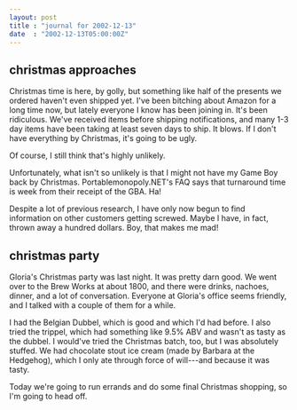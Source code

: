 ```yaml
---
layout: post
title : "journal for 2002-12-13"
date  : "2002-12-13T05:00:00Z"
---
```



## christmas approaches

Christmas time is here, by golly, but something like half of the presents we ordered haven't even shipped yet.  I've been bitching about Amazon for a long time now, but lately everyone I know has been joining in.  It's been ridiculous.  We've received items before shipping notifications, and many 1-3 day items have been taking at least seven days to ship.  It blows.  If I don't have everything by Christmas, it's going to be ugly.

Of course, I still think that's highly unlikely.

Unfortunately, what isn't so unlikely is that I might not have my Game Boy back by Christmas.  Portablemonopoly.NET's FAQ says that turnaround time is week from their receipt of the GBA.  Ha!

Despite a lot of previous research, I have only now begun to find information on other customers getting screwed.  Maybe I have, in fact, thrown away a hundred dollars.  Boy, that makes me mad!

## christmas party

Gloria's Christmas party was last night.  It was pretty darn good.  We went over to the Brew Works at about 1800, and there were drinks, nachoes, dinner, and a lot of conversation.  Everyone at Gloria's office seems friendly, and I talked with a couple of them for a while.  

I had the Belgian Dubbel, which is good and which I'd had before.  I also tried the trippel, which had something like 9.5% ABV and wasn't as tasty as the dubbel.  I would've tried the Christmas batch, too, but I was absolutely stuffed.  We had chocolate stout ice cream (made by Barbara at the Hedgehog), which I only ate through force of will---and because it was tasty.

Today we're going to run errands and do some final Christmas shopping, so I'm going to head off.

